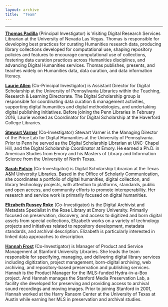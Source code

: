 ```yaml
---
layout: archive
title:  "Team"
---
```

---
[**Thomas Padilla**](http://www.thomaspadilla.org/) (Principal Investigator) is Visiting Digital Research Services Librarian at the University of Nevada Las Vegas. Thomas is responsible for developing best practices for curating Humanities research data, producing library collections developed for computational use, shaping repository policies and features to encourage computational use of collections, fostering data curation practices across Humanities disciplines, and advancing Digital Humanities services. Thomas publishes, presents, and teaches widely on Humanities data, data curation, and data information literacy.

[**Laurie Allen**](http://www.laurieallen.org/) (Co-Principal Investigator) is  Assistant Director for Digital Scholarship at the University of Pennsylvania Libraries within the Teaching, Research & Learning Directorate. The Digital Scholarship group is responsible for coordinating data curation & management activities, supporting digital humanities and digital methodologies, and undertaking digital publishing initiatives. Before joining the Penn Libraries in February 2016, Laurie worked as Coordinator for Digital Scholarship at the Haverford College Libraries. 

[**Stewart Varner**](https://stewartvarner.com/) (Co-Investigator) Stewart Varner is the Managing Director of the Price Lab for Digital Humanities at the University of Pennsylvania. Prior to Penn he served as the Digital Scholarship Librarian at UNC-Chapel Hill, and the Digital Scholarship Coordinator at Emory. He earned a Ph.D. in American Studies from Emory and his Masters of Library and Information Science from the University of North Texas.

[**Sarah Potvin**](http://library.tamu.edu/directory/people/spotvin) (Co-Investigator) is Digital Scholarship Librarian at the Texas A&M University Libraries. Based in the Office of Scholarly Communication, she coordinates a portfolio of digital humanities, digital collection, and library technology projects, with attention to platforms, standards, public and open access, and community efforts to promote interoperability. Her research and service work is primarily focused on digital humanities.

[**Elizabeth Russey Roke**](http://rose.library.emory.edu/about/staff-directory/roke-russey-elizabeth.html) (Co-Investigator) is the Digital Archivist and Metadata Specialist in the Rose Library at Emory University.   Primarily focused on preservation, discovery, and access to digitized and born digital assets from special collections, Elizabeth works on a variety of technology projects and initiatives related to repository development, metadata standards, and archival description.  Elizabeth is particularly interested in linked data approaches to description. 

[**Hannah Frost**](https://profiles.stanford.edu/hannah-frost) (Co-Investigator) is Manager of Product and Service Management at Stanford University Libraries. She leads the team responsible for specifying, managing, and delivering digital library services including digitization, project management, born-digital archiving, web archiving, and repository-based preservation and publishing services. Hannah is the Product Manager for the IMLS-funded Hydra-in-a-Box project. And Hannah manages the Stanford Media Preservation Lab, a facility she developed for preserving and providing access to archival sound recordings and moving images. Prior to joining Stanford in 2001, Hannah worked at the Harry Ransom Center at the University of Texas at Austin while earning her MLS in preservation and archival studies.
